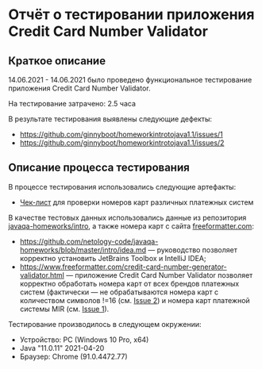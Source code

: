 # Отчёт о тестировании приложения Credit Card Number Validator

## Краткое описание

14.06.2021 - 14.06.2021 было проведено функциональное тестирование приложения Credit Card Number Validator.

На тестирование затрачено: 2.5 часа

В результате тестирования выявлены следующие дефекты:
* https://github.com/ginnyboot/homeworkintrotojava1.1/issues/1
* https://github.com/ginnyboot/homeworkintrotojava1.1/issues/2

## Описание процесса тестирования

В процессе тестирования использовались следующие артефакты:
* [Чек-лист](https://docs.google.com/spreadsheets/d/14TK_ndCudkisAiXi_GG97cbveglEBE5LxSQv_tj-Skg/edit?usp=sharing) для проверки номеров карт различных платежных систем


В качестве тестовых данных использовались данные из репозитория [javaqa-homeworks/intro](https://github.com/netology-code/javaqa-homeworks/tree/master/intro), а также номера карт с сайта [freeformatter.com](https://www.freeformatter.com/credit-card-number-generator-validator.html#fakeNumbers):
* https://github.com/netology-code/javaqa-homeworks/blob/master/intro/idea.md — руководство позволяет корректно установить JetBrains Toolbox и IntelliJ IDEA;
* https://www.freeformatter.com/credit-card-number-generator-validator.html — приложение Credit Card Number Validator позволяет корректно обработать номера карт от всех брендов платежных систем (фактически — не обрабатываются номера карт с количеством символов !=16 (см. [Issue 2](https://github.com/ginnyboot/homeworkintrotojava1.1/issues/2)) и номера карт платежной системы MIR (см. [Issue 1](https://github.com/ginnyboot/homeworkintrotojava1.1/issues/1)).

Тестирование производилось в следующем окружении:
* Устройство: PC (Windows 10 Pro, x64)
* Java "11.0.11" 2021-04-20
* Браузер: Chrome (91.0.4472.77)
